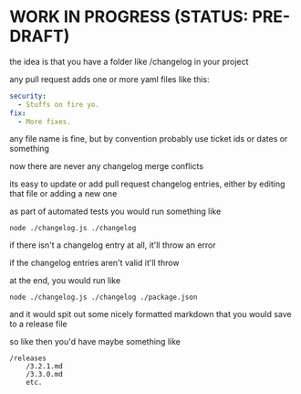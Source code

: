 # WORK IN PROGRESS (STATUS: PRE-DRAFT)

the idea is that you have a folder like /changelog in your project

any pull request adds one or more yaml files like this:

```yaml
security:
  - Stuffs on fire yo.
fix:
  - More fixes.
```

any file name is fine, but by convention probably use ticket ids or dates or something

now there are never any changelog merge conflicts

its easy to update or add pull request changelog entries, either by editing that file or adding a new one

as part of automated tests you would run something like

```
node ./changelog.js ./changelog
```

if there isn't a changelog entry at all, it'll throw an error

if the changelog entries aren't valid it'll throw

at the end, you would run like

```
node ./changelog.js ./changelog ./package.json
```

and it would spit out some nicely formatted markdown that you would save to a release file

so like then you'd have maybe something like

```
/releases
	/3.2.1.md
	/3.3.0.md
	etc.
```
